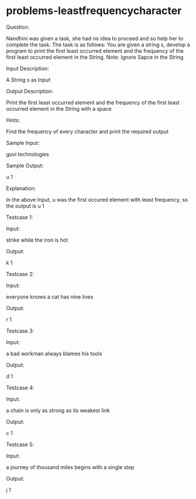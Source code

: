 # problems-leastfrequencycharacter

Question:

Nandhini was given a task, she had no idea to proceed and so help her to complete the task. The task is as follows: You are given a string s, develop a program to print the first
least occurred element and the frequency of the first least occurred element in the String. 
Note: Ignore Sapce in the String

Input Description:

A String s as Input

Output Description:

Print the first least occurred element and the frequency of the first least occurred element in the String with a space

Hints:

Find the frequency of every character and print the required output

Sample Input:

guvi technologies

Sample Output:

u 1

Explanation:

In the above Input, u was the first occured element with least frequency, so the output is u 1

Testcase 1:

Input:

strike while the iron is hot

Output:

k 1

Testcase 2:

Input:

everyone knows a cat has nine lives

Output:

r 1

Testcase 3:

Input:

a bad workman always blames his tools

Output:

d 1

Testcase 4:

Input:

a chain is only as strong as its weakest link

Output:

c 1

Testcase 5:

Input:

a journey of thousand miles begins with a single step

Output:

j 1

